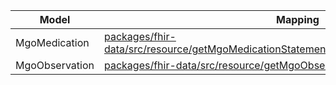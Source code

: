  Model | Mapping 
|----------|----------|
| MgoMedication    | [packages/fhir-data/src/resource/getMgoMedicationStatements/getMgoMedicationStatements.ts](https://github.com/minvws/nl-mgo-app-web-private/blob/main/packages/fhir-data/src/resource/getMgoMedicationStatements/getMgoMedicationStatements.ts)
| MgoObservation    | [packages/fhir-data/src/resource/getMgoObservations/getMgoObservations.ts](https://github.com/minvws/nl-mgo-app-web-private/blob/main/packages/fhir-data/src/resource/getMgoObservations/getMgoObservations.ts)
